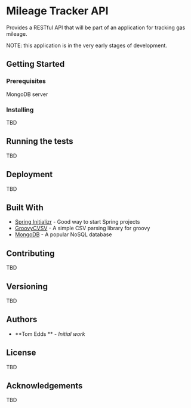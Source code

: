 # Mileage Tracker API

Provides a RESTful API that will be part of an application for tracking gas mileage.

NOTE: this application is in the very early stages of development.


## Getting Started

### Prerequisites

MongoDB server


### Installing

TBD 


## Running the tests

TBD


## Deployment

TBD

## Built With

* [Spring Initializr](https://start.spring.io/) - Good way to start Spring projects
* [GroovyCVSV](https://github.com/xlson/groovycsv/) - A simple CSV parsing library for groovy
* [MongoDB](https://www.mongodb.com/) - A popular NoSQL database

## Contributing

TBD

## Versioning

TBD

## Authors

* **Tom Edds ** - *Initial work* 

## License

TBD

## Acknowledgements

TBD


[//]: # (This file based on a temlpate from https://gist.github.com/PurpleBooth/109311bb0361f32d87a2)
